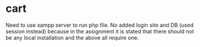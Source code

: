 # cart

Need to use xampp server to run php file.
No added login site and DB (used session instead) because in the assignment it is stated that there should not be any local installation and the above all require one.
